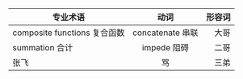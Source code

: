 专业术语|动词|形容词
--|:--:|--:
composite functions 复合函数|concatenate 串联|大哥
summation 合计|impede 阻碍|二哥
张飞|骂|三弟
